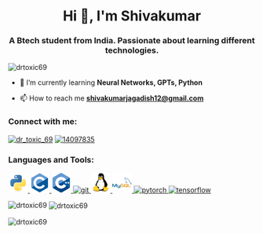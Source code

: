 <h1 align="center">Hi 👋, I'm Shivakumar</h1>
<h3 align="center">A Btech student from India. Passionate about learning different technologies.</h3>

<p align="left"> <img src="https://komarev.com/ghpvc/?username=drtoxic69&label=Profile%20views&color=0e75b6&style=flat" alt="drtoxic69" /> </p>

- 🌱 I’m currently learning **Neural Networks, GPTs, Python**

- 📫 How to reach me **shivakumarjagadish12@gmail.com**

<h3 align="left">Connect with me:</h3>
<p align="left">
<a href="https://twitter.com/dr_toxic_69" target="blank"><img align="center" src="https://raw.githubusercontent.com/rahuldkjain/github-profile-readme-generator/master/src/images/icons/Social/twitter.svg" alt="dr_toxic_69" height="30" width="40" /></a>
<a href="https://stackoverflow.com/users/14097835" target="blank"><img align="center" src="https://raw.githubusercontent.com/rahuldkjain/github-profile-readme-generator/master/src/images/icons/Social/stack-overflow.svg" alt="14097835" height="30" width="40" /></a>
</p>

<h3 align="left">Languages and Tools:</h3>
<p align="left"> <a href="https://www.python.org" target="_blank" rel="noreferrer"> <img src="https://raw.githubusercontent.com/devicons/devicon/master/icons/python/python-original.svg" alt="python" width="40" height="40"/> </a> <a href="https://www.cprogramming.com/" target="_blank" rel="noreferrer"> <img src="https://raw.githubusercontent.com/devicons/devicon/master/icons/c/c-original.svg" alt="c" width="40" height="40"/> </a> <a href="https://www.w3schools.com/cpp/" target="_blank" rel="noreferrer"> <img src="https://raw.githubusercontent.com/devicons/devicon/master/icons/cplusplus/cplusplus-original.svg" alt="cplusplus" width="40" height="40"/> </a> <a href="https://git-scm.com/" target="_blank" rel="noreferrer"> <img src="https://www.vectorlogo.zone/logos/git-scm/git-scm-icon.svg" alt="git" width="40" height="40"/> </a> <a href="https://www.linux.org/" target="_blank" rel="noreferrer"> <img src="https://raw.githubusercontent.com/devicons/devicon/master/icons/linux/linux-original.svg" alt="linux" width="40" height="40"/> </a> <a href="https://www.mysql.com/" target="_blank" rel="noreferrer"> <img src="https://raw.githubusercontent.com/devicons/devicon/master/icons/mysql/mysql-original-wordmark.svg" alt="mysql" width="40" height="40"/> </a>  <a href="https://pytorch.org/" target="_blank" rel="noreferrer"> <img src="https://www.vectorlogo.zone/logos/pytorch/pytorch-icon.svg" alt="pytorch" width="40" height="40"/> </a> <a href="https://www.tensorflow.org" target="_blank" rel="noreferrer"> <img src="https://www.vectorlogo.zone/logos/tensorflow/tensorflow-icon.svg" alt="tensorflow" width="40" height="40"/> </a> </p>

<p><img align="left" src="https://github-readme-stats.vercel.app/api/top-langs?username=drtoxic69&show_icons=true&locale=en&layout=compact" alt="drtoxic69" /></p>

<p>&nbsp;<img align="center" src="https://github-readme-stats.vercel.app/api?username=drtoxic69&show_icons=true&locale=en" alt="drtoxic69" /></p>

<p><img align="center" src="https://github-readme-streak-stats.herokuapp.com/?user=drtoxic69&" alt="drtoxic69" /></p>

